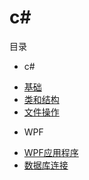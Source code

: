 # c#
目录
- c#
* [基础](note/基础.md)
* [类和结构](note/类和结构.md)
* [文件操作](note/文件操作.md)
- WPF
* [WPF应用程序](note/WPF应用程序.md)
* [数据库连接](note/数据库连接.md)
